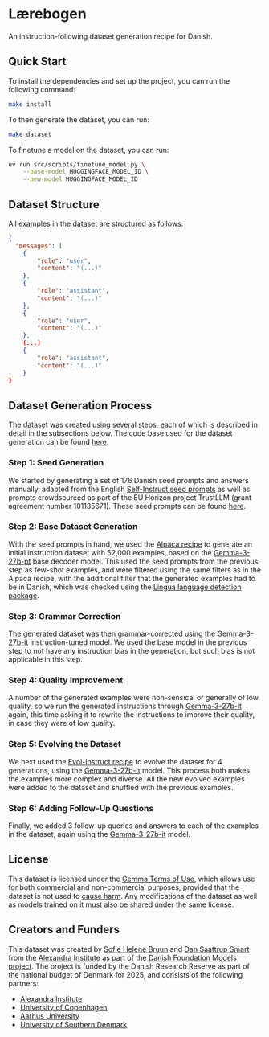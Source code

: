 # Lærebogen

An instruction-following dataset generation recipe for Danish.


## Quick Start

To install the dependencies and set up the project, you can run the following command:

```bash
make install
```

To then generate the dataset, you can run:

```bash
make dataset
```

To finetune a model on the dataset, you can run:

```bash
uv run src/scripts/finetune_model.py \
	--base-model HUGGINGFACE_MODEL_ID \
	--new-model HUGGINGFACE_MODEL_ID
```


## Dataset Structure

All examples in the dataset are structured as follows:

```json
{
  "messages": [
	{
		"role": "user",
		"content": "(...)"
	},
	{
		"role": "assistant",
		"content": "(...)"
	},
	{
		"role": "user",
		"content": "(...)"
	},
	(...)
	{
		"role": "assistant",
		"content": "(...)"
	}
}
```


## Dataset Generation Process

The dataset was created using several steps, each of which is described in detail in the
subsections below. The code base used for the dataset generation can be found
[here](https://github.com/alexandrainst/laerebogen).

### Step 1: Seed Generation

We started by generating a set of 176 Danish seed prompts and answers manually, adapted
from the English [Self-Instruct seed
prompts](https://doi.org/10.18653/v1/2023.acl-long.754) as well as prompts crowdsourced
as part of the EU Horizon project TrustLLM (grant agreement number 101135671). These
seed prompts can be found
[here](https://github.com/alexandrainst/laerebogen/blob/main/data/seed_tasks.jsonl).

### Step 2: Base Dataset Generation

With the seed prompts in hand, we used the [Alpaca
recipe](https://github.com/tatsu-lab/stanford_alpaca) to generate an initial instruction
dataset with 52,000 examples, based on the
[Gemma-3-27b-pt](https://hf.co/google/gemma-3-27b-pt) base decoder model. This used the
seed prompts from the previous step as few-shot examples, and were filtered using the
same filters as in the Alpaca recipe, with the additional filter that the generated
examples had to be in Danish, which was checked using the [Lingua language detection
package](https://github.com/pemistahl/lingua-py).

### Step 3: Grammar Correction

The generated dataset was then grammar-corrected using the
[Gemma-3-27b-it](https://hf.co/google/gemma-3-27b-it) instruction-tuned model. We used
the base model in the previous step to not have any instruction bias in the generation,
but such bias is not applicable in this step.

### Step 4: Quality Improvement

A number of the generated examples were non-sensical or generally of low quality, so we
run the generated instructions through
[Gemma-3-27b-it](https://hf.co/google/gemma-3-27b-it) again, this time asking it to
rewrite the instructions to improve their quality, in case they were of low quality.

### Step 5: Evolving the Dataset

We next used the [Evol-Instruct recipe](https://doi.org/10.48550/arXiv.2304.12244) to
evolve the dataset for 4 generations, using the
[Gemma-3-27b-it](https://hf.co/google/gemma-3-27b-it) model. This process both makes the
examples more complex and diverse. All the new evolved examples were added to the
dataset and shuffled with the previous examples.

### Step 6: Adding Follow-Up Questions

Finally, we added 3 follow-up queries and answers to each of the examples in the
dataset, again using the [Gemma-3-27b-it](https://hf.co/google/gemma-3-27b-it) model.


## License

This dataset is licensed under the [Gemma Terms of
Use](https://ai.google.dev/gemma/terms), which allows use for both commercial and
non-commercial purposes, provided that the dataset is not used to [cause
harm](https://ai.google.dev/gemma/prohibited_use_policy). Any modifications of the
dataset as well as models trained on it must also be shared under the same license.


## Creators and Funders

This dataset was created by [Sofie Helene Bruun](https://hf.co/sofiehb) and [Dan
Saattrup Smart](https://huggingface.co/saattrupdan) from the [Alexandra
Institute](https://alexandra.dk) as part of the [Danish Foundation Models
project](https://www.foundationmodels.dk). The project is funded by the Danish Research
Reserve as part of the national budget of Denmark for 2025, and consists of the
following partners:

- [Alexandra Institute](https://alexandra.dk)
- [University of Copenhagen](https://www.ku.dk)
- [Aarhus University](https://www.au.dk)
- [University of Southern Denmark](https://www.sdu.dk)
